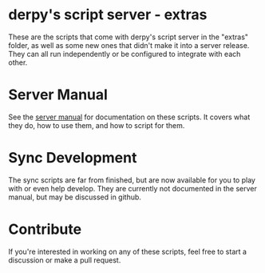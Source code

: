 # derpy's script server - extras
These are the scripts that come with derpy's script server in the "extras" folder, as well as some new ones that didn't make it into a server release.
They can all run independently or be configured to integrate with each other.

# Server Manual
See the [server manual](http://bullyscripting.net/server.html) for documentation on these scripts.
It covers what they do, how to use them, and how to script for them.

# Sync Development
The sync scripts are far from finished, but are now available for you to play with or even help develop.
They are currently not documented in the server manual, but may be discussed in github.

# Contribute
If you're interested in working on any of these scripts, feel free to start a discussion or make a pull request.
